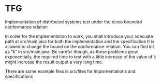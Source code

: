 # TFG
Implementation of distributed systems test under the dioco bounded conformance relation

In order for the implementation to work, you shall introduce your adecuate path at src/main.java for both the implementation and the specification
It is allowed to change the bound on the conformance relation. You can find int as "k" in src/main.java. Be careful though, as these problems grow exponentially, the required time to test with a little increase of the value of k might increase the result output a very long time.

There are some example files in src/files for implementations and specifications

